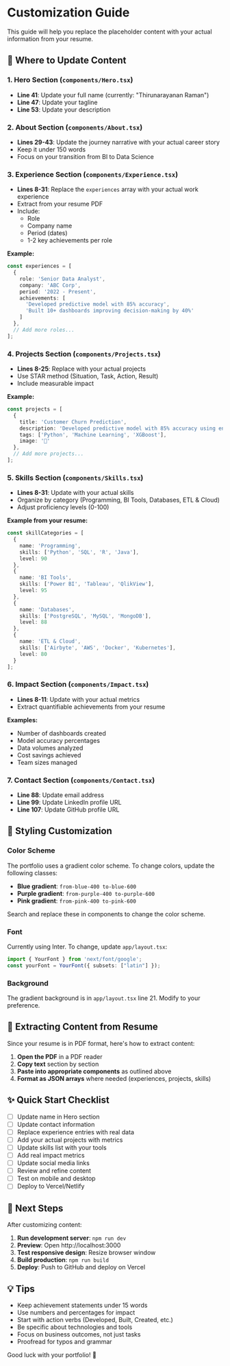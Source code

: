 # Customization Guide

This guide will help you replace the placeholder content with your actual information from your resume.

## 📝 Where to Update Content

### 1. Hero Section (`components/Hero.tsx`)
- **Line 41**: Update your full name (currently: "Thirunarayanan Raman")
- **Line 47**: Update your tagline
- **Line 53**: Update your description

### 2. About Section (`components/About.tsx`)
- **Lines 29-43**: Update the journey narrative with your actual career story
- Keep it under 150 words
- Focus on your transition from BI to Data Science

### 3. Experience Section (`components/Experience.tsx`)
- **Lines 8-31**: Replace the `experiences` array with your actual work experience
- Extract from your resume PDF
- Include:
  - Role
  - Company name
  - Period (dates)
  - 1-2 key achievements per role

**Example:**
```typescript
const experiences = [
  {
    role: 'Senior Data Analyst',
    company: 'ABC Corp',
    period: '2022 - Present',
    achievements: [
      'Developed predictive model with 85% accuracy',
      'Built 10+ dashboards improving decision-making by 40%'
    ]
  },
  // Add more roles...
];
```

### 4. Projects Section (`components/Projects.tsx`)
- **Lines 8-25**: Replace with your actual projects
- Use STAR method (Situation, Task, Action, Result)
- Include measurable impact

**Example:**
```typescript
const projects = [
  {
    title: 'Customer Churn Prediction',
    description: 'Developed predictive model with 85% accuracy using ensemble learning, reducing churn by 25%',
    tags: ['Python', 'Machine Learning', 'XGBoost'],
    image: '🔬'
  },
  // Add more projects...
];
```

### 5. Skills Section (`components/Skills.tsx`)
- **Lines 8-31**: Update with your actual skills
- Organize by category (Programming, BI Tools, Databases, ETL & Cloud)
- Adjust proficiency levels (0-100)

**Example from your resume:**
```typescript
const skillCategories = [
  {
    name: 'Programming',
    skills: ['Python', 'SQL', 'R', 'Java'],
    level: 90
  },
  {
    name: 'BI Tools',
    skills: ['Power BI', 'Tableau', 'QlikView'],
    level: 95
  },
  {
    name: 'Databases',
    skills: ['PostgreSQL', 'MySQL', 'MongoDB'],
    level: 88
  },
  {
    name: 'ETL & Cloud',
    skills: ['Airbyte', 'AWS', 'Docker', 'Kubernetes'],
    level: 80
  }
];
```

### 6. Impact Section (`components/Impact.tsx`)
- **Lines 8-11**: Update with your actual metrics
- Extract quantifiable achievements from your resume

**Examples:**
- Number of dashboards created
- Model accuracy percentages
- Data volumes analyzed
- Cost savings achieved
- Team sizes managed

### 7. Contact Section (`components/Contact.tsx`)
- **Line 88**: Update email address
- **Line 99**: Update LinkedIn profile URL
- **Line 107**: Update GitHub profile URL

## 🎨 Styling Customization

### Color Scheme
The portfolio uses a gradient color scheme. To change colors, update the following classes:

- **Blue gradient**: `from-blue-400 to-blue-600`
- **Purple gradient**: `from-purple-400 to-purple-600`
- **Pink gradient**: `from-pink-400 to-pink-600`

Search and replace these in components to change the color scheme.

### Font
Currently using Inter. To change, update `app/layout.tsx`:
```typescript
import { YourFont } from 'next/font/google';
const yourFont = YourFont({ subsets: ["latin"] });
```

### Background
The gradient background is in `app/layout.tsx` line 21. Modify to your preference.

## 📄 Extracting Content from Resume

Since your resume is in PDF format, here's how to extract content:

1. **Open the PDF** in a PDF reader
2. **Copy text** section by section
3. **Paste into appropriate components** as outlined above
4. **Format as JSON arrays** where needed (experiences, projects, skills)

## ✨ Quick Start Checklist

- [ ] Update name in Hero section
- [ ] Update contact information
- [ ] Replace experience entries with real data
- [ ] Add your actual projects with metrics
- [ ] Update skills list with your tools
- [ ] Add real impact metrics
- [ ] Update social media links
- [ ] Review and refine content
- [ ] Test on mobile and desktop
- [ ] Deploy to Vercel/Netlify

## 🚀 Next Steps

After customizing content:

1. **Run development server**: `npm run dev`
2. **Preview**: Open http://localhost:3000
3. **Test responsive design**: Resize browser window
4. **Build production**: `npm run build`
5. **Deploy**: Push to GitHub and deploy on Vercel

## 💡 Tips

- Keep achievement statements under 15 words
- Use numbers and percentages for impact
- Start with action verbs (Developed, Built, Created, etc.)
- Be specific about technologies and tools
- Focus on business outcomes, not just tasks
- Proofread for typos and grammar

Good luck with your portfolio! 🎉


